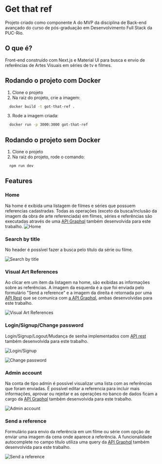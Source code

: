 # Get that ref

Projeto criado como componente A do MVP da disciplina de Back-end avançado do curso de pós-graduação em Desenvolvimento Full Stack da PUC-Rio. 

## O que é?
Front-end construído com Next.js e Material UI para busca e envio de referências de Artes Visuais em séries de tv e filmes. 


## Rodando o projeto com Docker
1. Clone o projeto
2. Na raiz do projeto, crie a imagem:
```bash
  docker build -t got-that-ref .
```

3. Rode a imagem criada:
```bash
  docker run -p 3000:3000 got-that-ref
```

## Rodando o projeto sem Docker
1. Clone o projeto
2. Na raiz do projeto, rode o comando:
```bash
  npm run dev
```

## Features
### Home
Na home é exibida uma listagem de filmes e séries que possuem referencias cadastradas. Todas as operações (exceto da busca/inclusão da imagem da obra de arte referenciada) em filmes, séries e referências são executadas através de uma [API Graphql](https://github.com/amandagpearce/art-refs-api) também desenvolvida para este trabalho. 
![Home](https://raw.githubusercontent.com/amandagpearce/got-that-ref/main/doc/1.png)
### Search by title
No header é possível fazer a busca pelo título da série ou filme. 

![Search by title](https://raw.githubusercontent.com/amandagpearce/got-that-ref/main/doc/2.png)

### Visual Art References
Ao clicar em um item da listagem na home, são exibidas as informações sobre as referências. A imagem da esquerda é a que foi enviada pelo formulário "Send a reference" e a imagem da direita é retornada por uma [API Rest](https://github.com/amandagpearce/google-image-service) que se comunica com [a API Graphql](https://github.com/amandagpearce/art-refs-api), ambas desenvolvidas para este trabalho. 

![Visual Art References](https://raw.githubusercontent.com/amandagpearce/got-that-ref/main/doc/3.png)

### Login/Signup/Change password
Login/Signup/Logout/Mudança de senha implementados com [API rest](https://github.com/amandagpearce/auth-service) também desenvolvida para este trabalho. 

![Login/Signup](https://raw.githubusercontent.com/amandagpearce/got-that-ref/main/doc/4.png)

![Change password](https://raw.githubusercontent.com/amandagpearce/got-that-ref/main/doc/6.png)

### Admin account
Na conta de tipo admin é possível visualizar uma lista com as referências que foram enviadas. É possível editar a referencia para incluir mais informações, aprovar ou rejeitar e as operações no banco de dados ficam a cargo da [API Graphql](https://github.com/amandagpearce/art-refs-api) também desenvolvida para este trabalho. 

![Admin account](https://raw.githubusercontent.com/amandagpearce/got-that-ref/main/doc/5.png)


### Send a reference 
Formulário para envio da referência em um filme ou série com opção de enviar uma imagem da cena onde aparece a referência. A funcionalidade autocomplete no campo título utiliza uma query da [API Graphql](https://github.com/amandagpearce/art-refs-api) também desenvolvida para este trabalho. 

![Send a reference ](https://raw.githubusercontent.com/amandagpearce/got-that-ref/main/doc/7.png)

